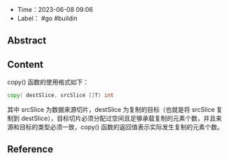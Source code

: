 
- Time：2023-06-08 09:06
- Label： #go #buildin

## Abstract

## Content

copy() 函数的使用格式如下：

```go
copy( destSlice, srcSlice []T) int
```

其中 srcSlice 为数据来源切片，destSlice 为复制的目标（也就是将 srcSlice 复制到 destSlice），目标切片必须分配过空间且足够承载复制的元素个数，并且来源和目标的类型必须一致，copy() 函数的返回值表示实际发生复制的元素个数。

## Reference
